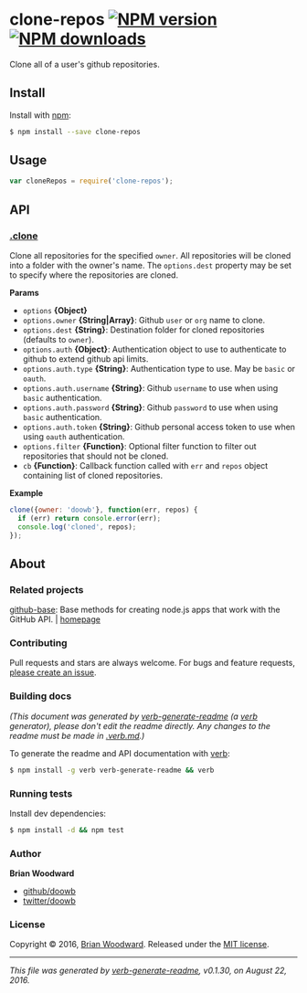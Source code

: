 # clone-repos [![NPM version](https://img.shields.io/npm/v/clone-repos.svg?style=flat)](https://www.npmjs.com/package/clone-repos) [![NPM downloads](https://img.shields.io/npm/dm/clone-repos.svg?style=flat)](https://npmjs.org/package/clone-repos)

Clone all of a user's github repositories.

## Install

Install with [npm](https://www.npmjs.com/):

```sh
$ npm install --save clone-repos
```

## Usage

```js
var cloneRepos = require('clone-repos');
```

## API

### [.clone](index.js#L40)

Clone all repositories for the specified `owner`. All repositories will be cloned into a folder with the owner's name. The `options.dest` property may be set to specify where the repositories are cloned.

**Params**

* `options` **{Object}**
* `options.owner` **{String|Array}**: Github `user` or `org` name to clone.
* `options.dest` **{String}**: Destination folder for cloned repositories (defaults to `owner`).
* `options.auth` **{Object}**: Authentication object to use to authenticate to github to extend github api limits.
* `options.auth.type` **{String}**: Authentication type to use. May be `basic` or `oauth`.
* `options.auth.username` **{String}**: Github `username` to use when using `basic` authentication.
* `options.auth.password` **{String}**: Github `password` to use when using `basic` authentication.
* `options.auth.token` **{String}**: Github personal access token to use when using `oauth` authentication.
* `options.filter` **{Function}**: Optional filter function to filter out repositories that should not be cloned.
* `cb` **{Function}**: Callback function called with `err` and `repos` object containing list of cloned repositories.

**Example**

```js
clone({owner: 'doowb'}, function(err, repos) {
  if (err) return console.error(err);
  console.log('cloned', repos);
});
```

## About

### Related projects

[github-base](https://www.npmjs.com/package/github-base): Base methods for creating node.js apps that work with the GitHub API. | [homepage](https://github.com/jonschlinkert/github-base "Base methods for creating node.js apps that work with the GitHub API.")

### Contributing

Pull requests and stars are always welcome. For bugs and feature requests, [please create an issue](../../issues/new).

### Building docs

_(This document was generated by [verb-generate-readme](https://github.com/verbose/verb-generate-readme) (a [verb](https://github.com/verbose/verb) generator), please don't edit the readme directly. Any changes to the readme must be made in [.verb.md](.verb.md).)_

To generate the readme and API documentation with [verb](https://github.com/verbose/verb):

```sh
$ npm install -g verb verb-generate-readme && verb
```

### Running tests

Install dev dependencies:

```sh
$ npm install -d && npm test
```

### Author

**Brian Woodward**

* [github/doowb](https://github.com/doowb)
* [twitter/doowb](http://twitter.com/doowb)

### License

Copyright © 2016, [Brian Woodward](https://github.com/doowb).
Released under the [MIT license](https://github.com/doowb/clone-repos/blob/master/LICENSE).

***

_This file was generated by [verb-generate-readme](https://github.com/verbose/verb-generate-readme), v0.1.30, on August 22, 2016._